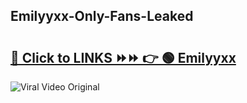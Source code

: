 
 ## Emilyyxx-Only-Fans-Leaked

# <h2><a href="https://clipsfans.com/Emilyyxx&ref=git">🔗 Click to LINKS ⏩⏩ 👉 🟢 Emilyyxx </a></h2>

<a href="https://clipsfans.com/Emilyyxx&ref=git" rel="nofollow" data-target="animated-image.originalLink"><img src="https://i.ibb.co.com/xMMVF88/686577567.gif" alt="Viral Video Original" style="max-width: 100%; display: inline-block;" data-target="animated-image.originalImage"></a>
